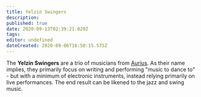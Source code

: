 ```yaml
---
title: Yelzin Swingers
description: 
published: true
date: 2020-09-13T02:39:21.020Z
tags: 
editor: undefined
dateCreated: 2020-09-06T16:50:15.575Z
---
```


The **Yelzin Swingers** are a trio of musicians from [Aurius](/countries/aurius "wikilink"). As their name implies, they primarily focus on writing and performing "music to dance to" - but with a minimum of electronic instruments, instead relying primarily on live performances. The end result can be likened to the jazz and swing music.